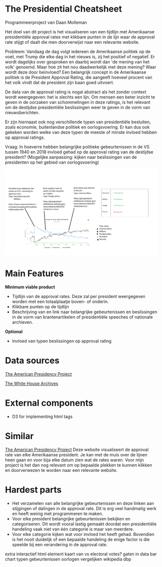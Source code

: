 # The Presidential Cheatsheet
Programmeerproject van Daan Molleman

Het doel van dit project is het visualiseren van een tijdlijn met Amerikaanse presidentiële approval rates met klikbare punten in de lijn waar de approval rate stijgt of daalt die men doorverwijst naar een relevante website.

Probleem: Vandaag de dag volgt iedereen de Amerikaanse politiek op de voet, met Trump die elke dag in het nieuws is, zij het positief of negatief. Er wordt dagelijks over gesproken en daarbij wordt dan 'de mening van het volk' genoemd. Maar hoe zit het nou daadwerkelijk met deze mening? Waar wordt deze door beïnvloed? Een belangrijk concept in de Amerikaanse politiek is de President Approval Rating, die aangeeft hoeveel procent van het volk vindt dat de president zijn baan goed uitvoert. 

De data van de approval rating is nogal abstract als het zonder context wordt weergegeven: het is slechts een lijn. Om mensen een beter inzicht te geven in de oorzaken van schommelingen in deze ratings, is het relevant om de destijdse presidentiële beslissingen weer te geven in de vorm van nieuwsberichten. 

Er zijn hiernaast ook nog verschillende typen van presidentiële besluiten, zoals economie, buitenlandse politiek en oorlogsvoering. Er kan dus ook gekeken worden welke van deze typen de meeste of minste invloed hebben op approval ratings.

Vraag: In hoeverre hebben belangrijke politieke gebeurtenissen in de VS tussen 1940 en 2018 invloed gehad op de approval rating van de destijdse president?
(Mogelijke aanpassing: kijken naar beslissingen van de presidenten op het gebied van oorlogsvoering)

![Project Sketch](https://github.com/DaanMol/project/blob/master/Images/projectsketch.png)

# Main Features

**Minimum viable product**
* Tijdlijn van de approval rates. Deze zal per president weergegeven worden met een totaalplaatje boven- of onderin.
* Klikbare punten op de tijdlijn
* Beschrijving van en link naar belangrijke gebeurtenissen en beslissingen in de vorm van krantenartikelen of presidentiële speeches of nationale archieven. 

**Optional**
* Invloed van typen beslissingen op approval rating

# Data sources 
[The American Presidency Project](https://www.presidency.ucsb.edu/statistics/data/presidential-job-approval)

[The White House Archives](https://www.archives.gov/presidential-libraries/archived-websites)

# External components
* D3 for implementing html tags 

# Similar
[The American Presidency Project](https://www.presidency.ucsb.edu/statistics/data/presidential-job-approval)
Deze website visualiseert de approval rate van elke Amerikaanse president. Je kan met de muis over de lijnen heen gaan en voor bija elke datum zien wat de rates waren. Voor mijn project is het dan nog relevant om op bepaalde plekken te kunnen klikken en doorverwezen te worden naar een relevante website.

# Hardest parts
* Het verzamelen van alle belangrijke gebeurtenissen en deze linken aan stijgingen of dalingen in de approval rate. Dit is erg veel handmatig werk en heeft weinig met programmeren te maken. 
* Voor elke president belangrijke gebeurtenissen bekijken en categoriseren. Dit wordt vooral lastig gemaakt doordat een presidentiële handeling vaak niet van één categorie is maar van meerdere.
* Voor elke categorie kijken wat voor invloed het heeft gehad. Bovendien is het nooit duidelijk of een bepaalde handeling de enige factor is die speelde bij een verandering in de approval rate. 

extra interactief html element
kaart van vs 
electoral votes?
gaten in data
bar chart typen gebeurtenissen
oorlogen vergelijken
wikipedia dbp
